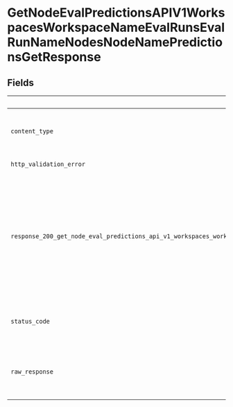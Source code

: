 # GetNodeEvalPredictionsAPIV1WorkspacesWorkspaceNameEvalRunsEvalRunNameNodesNodeNamePredictionsGetResponse


## Fields

| Field                                                                                                                                   | Type                                                                                                                                    | Required                                                                                                                                | Description                                                                                                                             |
| --------------------------------------------------------------------------------------------------------------------------------------- | --------------------------------------------------------------------------------------------------------------------------------------- | --------------------------------------------------------------------------------------------------------------------------------------- | --------------------------------------------------------------------------------------------------------------------------------------- |
| `content_type`                                                                                                                          | *str*                                                                                                                                   | :heavy_check_mark:                                                                                                                      | HTTP response content type for this operation                                                                                           |
| `http_validation_error`                                                                                                                 | [Optional[shared.HTTPValidationError]](../../models/shared/httpvalidationerror.md)                                                      | :heavy_minus_sign:                                                                                                                      | Validation Error                                                                                                                        |
| `response_200_get_node_eval_predictions_api_v1_workspaces_workspace_name_eval_runs_eval_run_name_nodes_node_name_predictions_get`       | *Optional[Any]*                                                                                                                         | :heavy_minus_sign:                                                                                                                      | These are the predicted answers for the node you chose. If you added 'text/csv' in the `accept` header, they're returned as a CSV file. |
| `status_code`                                                                                                                           | *int*                                                                                                                                   | :heavy_check_mark:                                                                                                                      | HTTP response status code for this operation                                                                                            |
| `raw_response`                                                                                                                          | [requests.Response](https://requests.readthedocs.io/en/latest/api/#requests.Response)                                                   | :heavy_minus_sign:                                                                                                                      | Raw HTTP response; suitable for custom response parsing                                                                                 |